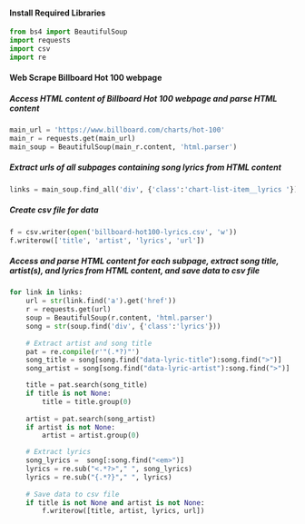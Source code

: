 #### Install Required Libraries

```python
from bs4 import BeautifulSoup 
import requests
import csv
import re
```

#### Web Scrape Billboard Hot 100 webpage
##### Access HTML content of Billboard Hot 100 webpage and parse HTML content 

```python
main_url = 'https://www.billboard.com/charts/hot-100'
main_r = requests.get(main_url)
main_soup = BeautifulSoup(main_r.content, 'html.parser')
```

##### Extract urls of all subpages containing song lyrics from HTML content

```python
links = main_soup.find_all('div', {'class':'chart-list-item__lyrics '})
```

##### Create csv file for data

```python
f = csv.writer(open('billboard-hot100-lyrics.csv', 'w'))
f.writerow(['title', 'artist', 'lyrics', 'url'])
```

##### Access and parse HTML content for each subpage, extract song title, artist(s), and lyrics from HTML content, and save data to csv file

```python 
for link in links:
    url = str(link.find('a').get('href'))
    r = requests.get(url)
    soup = BeautifulSoup(r.content, 'html.parser')
    song = str(soup.find('div', {'class':'lyrics'}))
    
    # Extract artist and song title 
    pat = re.compile(r'"(.*?)"')
    song_title = song[song.find("data-lyric-title"):song.find(">")]
    song_artist = song[song.find("data-lyric-artist"):song.find(">")]

    title = pat.search(song_title)
    if title is not None:
        title = title.group(0)
        
    artist = pat.search(song_artist)
    if artist is not None: 
        artist = artist.group(0)

    # Extract lyrics 
    song_lyrics =  song[:song.find("<em>")]
    lyrics = re.sub("<.*?>"," ", song_lyrics)
    lyrics = re.sub("{.*?}"," ", lyrics)
    
    # Save data to csv file  
    if title is not None and artist is not None:     
        f.writerow([title, artist, lyrics, url])
```
